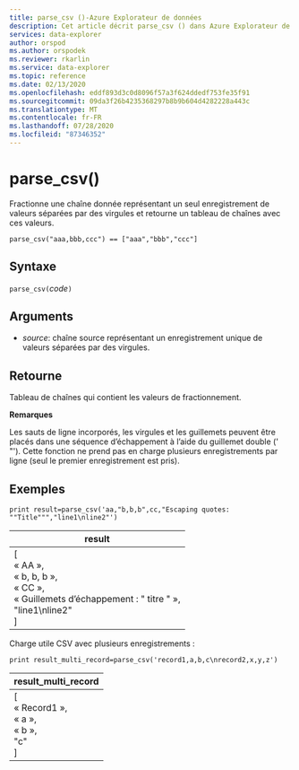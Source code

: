 ```yaml
---
title: parse_csv ()-Azure Explorateur de données
description: Cet article décrit parse_csv () dans Azure Explorateur de données.
services: data-explorer
author: orspod
ms.author: orspodek
ms.reviewer: rkarlin
ms.service: data-explorer
ms.topic: reference
ms.date: 02/13/2020
ms.openlocfilehash: eddf893d3c0d8096f57a3f624ddedf753fe35f91
ms.sourcegitcommit: 09da3f26b4235368297b8b9b604d4282228a443c
ms.translationtype: MT
ms.contentlocale: fr-FR
ms.lasthandoff: 07/28/2020
ms.locfileid: "87346352"
---
```

# <a name="parse_csv"></a>parse_csv()

Fractionne une chaîne donnée représentant un seul enregistrement de valeurs séparées par des virgules et retourne un tableau de chaînes avec ces valeurs.

```kusto
parse_csv("aaa,bbb,ccc") == ["aaa","bbb","ccc"]
```

## <a name="syntax"></a>Syntaxe

`parse_csv(`*code*`)`

## <a name="arguments"></a>Arguments

* *source*: chaîne source représentant un enregistrement unique de valeurs séparées par des virgules.

## <a name="returns"></a>Retourne

Tableau de chaînes qui contient les valeurs de fractionnement.

**Remarques**

Les sauts de ligne incorporés, les virgules et les guillemets peuvent être placés dans une séquence d’échappement à l’aide du guillemet double (' "'). Cette fonction ne prend pas en charge plusieurs enregistrements par ligne (seul le premier enregistrement est pris).

## <a name="examples"></a>Exemples

<!-- csl: https://help.kusto.windows.net:443/Samples -->
```kusto
print result=parse_csv('aa,"b,b,b",cc,"Escaping quotes: ""Title""","line1\nline2"')
```

|result|
|---|
|[<br>  « AA »,<br>  « b, b, b »,<br>  « CC »,<br>  « Guillemets d’échappement : \" titre \" »,<br>  "line1\nline2"<br>]|

Charge utile CSV avec plusieurs enregistrements :

<!-- csl: https://help.kusto.windows.net:443/Samples -->
```kusto
print result_multi_record=parse_csv('record1,a,b,c\nrecord2,x,y,z')
```

|result_multi_record|
|---|
|[<br>  « Record1 »,<br>  « a »,<br>  « b »,<br>  "c"<br>]|
